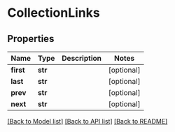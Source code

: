# CollectionLinks

## Properties
Name | Type | Description | Notes
------------ | ------------- | ------------- | -------------
**first** | **str** |  | [optional] 
**last** | **str** |  | [optional] 
**prev** | **str** |  | [optional] 
**next** | **str** |  | [optional] 

[[Back to Model list]](../README.md#documentation-for-models) [[Back to API list]](../README.md#documentation-for-api-endpoints) [[Back to README]](../README.md)


